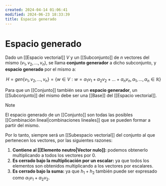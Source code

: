 ```yaml
---
created: 2024-04-14 01:06:41
modified: 2024-06-23 18:33:39
title: Espacio generado
---
```


# Espacio generado

Dado un [[Espacio vectorial]] $V$ y un [[Subconjunto]] de $n$ vectores del mismo ($v_1, v_2, \ldots, v_n$), se llama **conjunto generador** a dicho subconjunto, y **espacio generado** por el mismo a: 

$$H=gen\{v_1, v_2, \ldots, v_n\} = \{w \in V: w=\alpha_1 v_1 + \alpha_2 v_2 + \ldots + \alpha_n v_n, \alpha_1,\ldots ,\alpha_n \in \mathbb{R}\}$$

Para que un [[Conjunto]] también sea un **espacio generador**, un [[Subconjunto]] del mismo debe ser una [[Base]] del [[Espacio vectorial]].

>[!note]
>El espacio generado de un [[Conjunto]] son todas las posibles [[Combinación lineal|combinaciones lineales]] que se pueden formar a partir del mismo.

 Por lo tanto, siempre será un [[Subespacio vectorial]] del conjunto al que pertenecen los vectores, por las siguientes razones:

 1. **Contiene al [[Elemento neutro|Vector nulo]]:** podemos obtenerlo multiplicando a todos los vectores por $0$.
 2. **Es cerrado bajo la multiplicación por un escalar:** ya que todos los elementos son obtenidos multiplicando a los vectores por escalares.
 3. **Es cerrado bajo la suma:** ya que $h_1 + h_2$ también puede ser expresado como $\alpha_1 v_1 + \alpha_2 v_2$.
